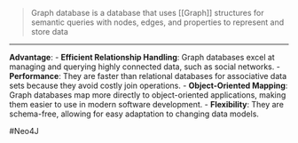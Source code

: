 >Graph database is a database that uses [[Graph]] structures for semantic queries with nodes, edges, and properties to represent and store data

---
**Advantage**:
	- **Efficient Relationship Handling**: Graph databases excel at managing and querying highly connected data, such as social networks.
	- **Performance**: They are faster than relational databases for associative data sets because they avoid costly join operations.
	- **Object-Oriented Mapping**: Graph databases map more directly to object-oriented applications, making them easier to use in modern software development.
	- **Flexibility**: They are schema-free, allowing for easy adaptation to changing data models.

#Neo4J